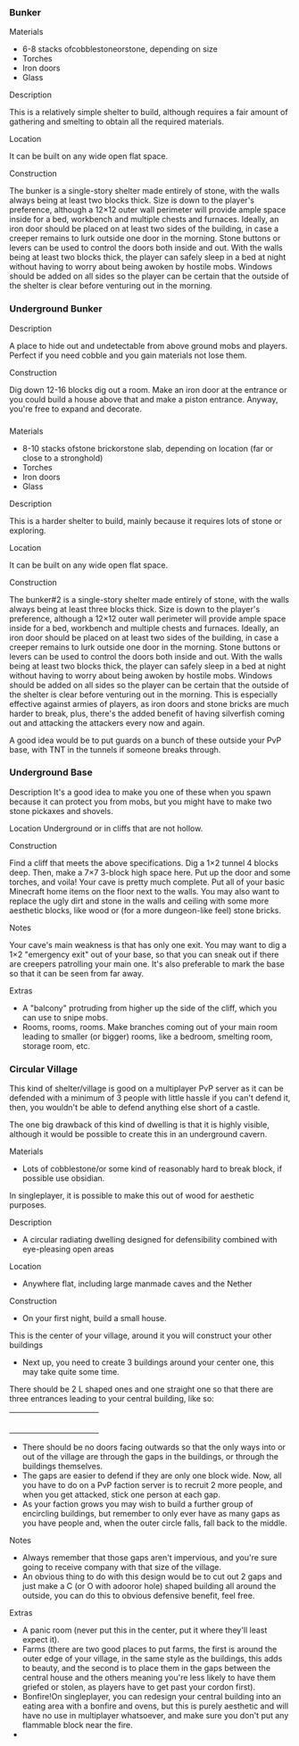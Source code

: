 ### Bunker
Materials

- 6-8 stacks ofcobblestoneorstone, depending on size
- Torches
- Iron doors
- Glass

Description

This is a relatively simple shelter to build, although requires a fair amount of gathering and smelting to obtain all the required materials.

Location

It can be built on any wide open flat space.

Construction

The bunker is a single-story shelter made entirely of stone, with the walls always being at least two blocks thick. Size is down to the player's preference, although a 12×12 outer wall perimeter will provide ample space inside for a bed, workbench and multiple chests and furnaces. Ideally, an iron door should be placed on at least two sides of the building, in case a creeper remains to lurk outside one door in the morning. Stone buttons or levers can be used to control the doors both inside and out. With the walls being at least two blocks thick, the player can safely sleep in a bed at night without having to worry about being awoken by hostile mobs. Windows should be added on all sides so the player can be certain that the outside of the shelter is clear before venturing out in the morning.

### Underground Bunker
Description

A place to hide out and undetectable from above ground mobs and players. Perfect if you need cobble and you gain materials not lose them.

Construction

Dig down 12-16 blocks dig out a room. Make an iron door at the entrance or you could build a house above that and make a piston entrance. Anyway, you're free to expand and decorate.

### 
Materials

- 8-10 stacks ofstone brickorstone slab, depending on location (far or close to a stronghold)
- Torches
- Iron doors
- Glass

Description

This is a harder shelter to build, mainly because it requires lots of stone or exploring.

Location

It can be built on any wide open flat space.

Construction

The bunker#2 is a single-story shelter made entirely of stone, with the walls always being at least three blocks thick. Size is down to the player's preference, although a 12×12 outer wall perimeter will provide ample space inside for a bed, workbench and multiple chests and furnaces. Ideally, an iron door should be placed on at least two sides of the building, in case a creeper remains to lurk outside one door in the morning. Stone buttons or levers can be used to control the doors both inside and out. With the walls being at least two blocks thick, the player can safely sleep in a bed at night without having to worry about being awoken by hostile mobs. Windows should be added on all sides so the player can be certain that the outside of the shelter is clear before venturing out in the morning. This is especially effective against armies of players, as iron doors and stone bricks are much harder to break, plus, there's the added benefit of having silverfish coming out and attacking the attackers every now and again.

A good idea would be to put guards on a bunch of these outside your PvP base, with TNT in the tunnels if someone breaks through.

### Underground Base
Description
It's a good idea to make you one of these when you spawn because it can protect you from mobs, but you might have to make two stone pickaxes and shovels.

Location
Underground or in cliffs that are not hollow.

Construction

Find a cliff that meets the above specifications. Dig a 1×2 tunnel 4 blocks deep. Then, make a 7×7 3-block high space here. Put up the door and some torches, and voila! Your cave is pretty much complete. Put all of your basic Minecraft home items on the floor next to the walls. You may also want to replace the ugly dirt and stone in the walls and ceiling with some more aesthetic blocks, like wood or (for a more dungeon-like feel) stone bricks.

Notes

Your cave's main weakness is that has only one exit. You may want to dig a 1×2 "emergency exit" out of your base, so that you can sneak out if there are creepers patrolling your main one. It's also preferable to mark the base so that it can be seen from far away.

Extras

- A "balcony" protruding from higher up the side of the cliff, which you can use to snipe mobs.
- Rooms, rooms, rooms. Make branches coming out of your main room leading to smaller (or bigger) rooms, like a bedroom, smelting room, storage room, etc.

### Circular Village
This kind of shelter/village is good on a multiplayer PvP server as it can be defended with a minimum of 3 people with little hassle if you can't defend it, then, you wouldn't be able to defend anything else short of a castle.

The one big drawback of this kind of dwelling is that it is highly visible, although it would be possible to create this in an underground cavern.

Materials

- Lots of cobblestone/or some kind of reasonably hard to break block, if possible use obsidian.

In singleplayer, it is possible to make this out of wood for aesthetic purposes.

Description

- A circular radiating dwelling designed for defensibility combined with eye-pleasing open areas

Location

- Anywhere flat, including large manmade caves and the Nether

Construction

- On your first night, build a small house.

This is the center of your village, around it you will construct your other buildings

- Next up, you need to create 3 buildings around your center one, this may take quite some time.

There should be 2 L shaped ones and one straight one so that there are three entrances leading to your central building, like so:



|  |  |  |  |  |  |  |  |  |  |
|--|--|--|--|--|--|--|--|--|--|
|  |  |  |  |  |  |  |  |  |  |
|  |  |  |  |  |  |  |  |  |  |
|  |  |  |  |  |  |  |  |  |  |
|  |  |  |  |  |  |  |  |  |  |
|  |  |  |  |  |  |  |  |  |  |
|  |  |  |  |  |  |  |  |  |  |

- There should be no doors facing outwards so that the only ways into or out of the village are through the gaps in the buildings, or through the buildings themselves.
- The gaps are easier to defend if they are only one block wide. Now, all you have to do on a PvP faction server is to recruit 2 more people, and when you get attacked, stick one person at each gap.
- As your faction grows you may wish to build a further group of encircling buildings, but remember to only ever have as many gaps as you have people and, when the outer circle falls, fall back to the middle.

Notes

- Always remember that those gaps aren't impervious, and you're sure going to receive company with that size of the village.
- An obvious thing to do with this design would be to cut out 2 gaps and just make a C (or O with adooror hole) shaped building all around the outside, you can do this to obvious defensive benefit, feel free.

Extras

- A panic room (never put this in the center, put it where they'll least expect it).
- Farms (there are two good places to put farms, the first is around the outer edge of your village, in the same style as the buildings, this adds to beauty, and the second is to place them in the gaps between the central house and the others meaning you're less likely to have them griefed or stolen, as players have to get past your cordon first).
- Bonfire!On singleplayer, you can redesign your central building into an eating area with a bonfire and ovens, but this is purely aesthetic and will have no use in multiplayer whatsoever, and make sure you don't put any flammable block near the fire.
- 

